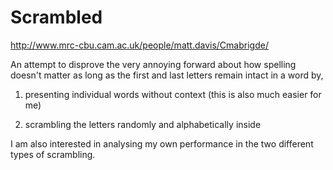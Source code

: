 # Scrambled
http://www.mrc-cbu.cam.ac.uk/people/matt.davis/Cmabrigde/

An attempt to disprove the very annoying forward about how spelling doesn't matter as long as the first and last letters remain intact in a word by,

1. presenting individual words without context (this is also much easier for me)

2. scrambling the letters randomly and alphabetically inside

I am also interested in analysing my own performance in the two different types of scrambling.
